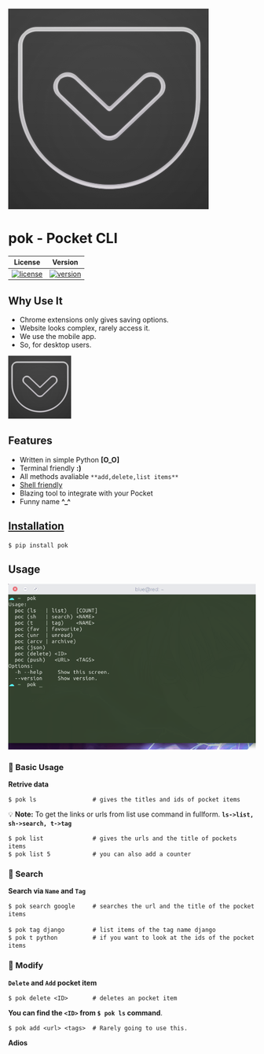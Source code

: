 ![](https://raw.githubusercontent.com/arindampradhan/pok/master/poc-b.png)

# pok - Pocket CLI

| License | Version |
|---------|---------|
|[![license](https://img.shields.io/pypi/l/pok.svg)](https://github.com/arindampradhan/pok/blob/master/LICENSE)|[![version](https://img.shields.io/pypi/v/Pok.svg)](https://github.com/arindampradhan/pok/releases)|


## Why Use It

* Chrome extensions only gives saving options.
* Website looks complex, rarely access it.
* We use the mobile app.
* So, for desktop users.

![](https://raw.githubusercontent.com/arindampradhan/pok/master/poc-a.png)

## Features

- Written in simple Python   **[O_O]**
- Terminal friendly          **:)**
- All methods avaliable ``**add,delete,list items**``
- [Shell friendly](https://github.com/arindampradhan/pok#usage)
- Blazing tool to integrate with your Pocket
- Funny name                 **^_^**


## [Installation](https://pypi.python.org/pypi/pok)

    $ pip install pok


## Usage

![](https://raw.githubusercontent.com/arindampradhan/pok/master/poc-c.gif)

### :pouch: Basic Usage

**Retrive data**

    $ pok ls                # gives the titles and ids of pocket items

:bulb: **Note:** To get the links or urls from list use command in fullform. **`ls->list, sh->search, t->tag`**

    $ pok list              # gives the urls and the title of pockets items
    $ pok list 5            # you can also add a counter

### :pouch: Search

**Search via ``Name`` and ``Tag``**

    $ pok search google     # searches the url and the title of the pocket items

    $ pok tag django        # list items of the tag name django
    $ pok t python          # if you want to look at the ids of the pocket items


### :pouch: Modify

**``Delete`` and ``Add`` pocket item**

    $ pok delete <ID>       # deletes an pocket item

**You can find the ``<ID>`` from ``$ pok ls`` command**.

    $ pok add <url> <tags>  # Rarely going to use this.


**Adios**
